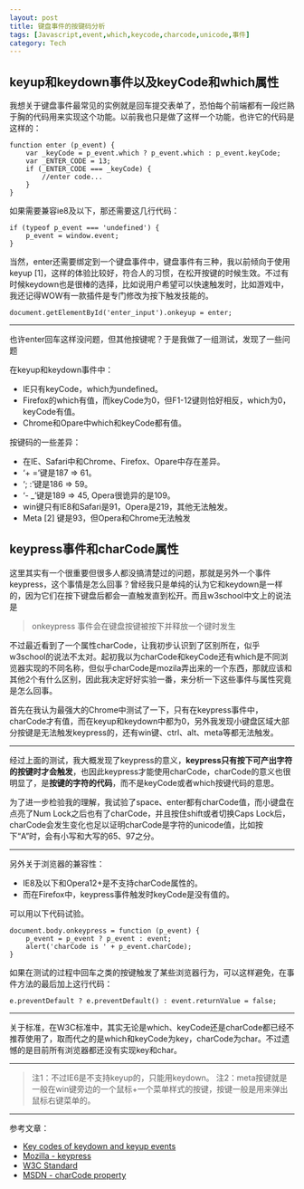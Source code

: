 ```yaml
---
layout: post
title: 键盘事件的按键码分析
tags: [Javascript,event,which,keycode,charcode,unicode,事件]
category: Tech
---
```


## keyup和keydown事件以及keyCode和which属性 ##

我想关于键盘事件最常见的实例就是回车提交表单了，恐怕每个前端都有一段烂熟于胸的代码用来实现这个功能。以前我也只是做了这样一个功能，也许它的代码是这样的：

    function enter (p_event) {
        var _keyCode = p_event.which ? p_event.which : p_event.keyCode;
        var _ENTER_CODE = 13;
        if (_ENTER_CODE === _keyCode) {
            //enter code...
        }
    }

如果需要兼容ie8及以下，那还需要这几行代码：

    if (typeof p_event === 'undefined') {
        p_event = window.event;
    }

当然，enter还需要绑定到一个键盘事件中，键盘事件有三种，我以前倾向于使用keyup [1]，这样的体验比较好，符合人的习惯，在松开按键的时候生效。不过有时候keydown也是很棒的选择，比如说用户希望可以快速触发时，比如游戏中，我还记得WOW有一款插件是专门修改为按下触发技能的。

    document.getElementById('enter_input').onkeyup = enter;

---

也许enter回车这样没问题，但其他按键呢？于是我做了一组测试，发现了一些问题

在keyup和keydown事件中：

* IE只有keyCode，which为undefined。
* Firefox的which有值，而keyCode为0，但F1-12键则恰好相反，which为0，keyCode有值。
* Chrome和Opare中which和keyCode都有值。

按键码的一些差异：

* 在IE、Safari中和Chrome、Firefox、Opare中存在差异。
* ‘+ =’键是187 => 61。
* ‘; :’键是186 => 59。
* ‘- _’键是189 => 45, Opera很诡异的是109。
* win键只有IE8和Safari是91，Opera是219，其他无法触发。
* Meta [2] 键是93，但Opera和Chrome无法触发

## keypress事件和charCode属性 ##

这里其实有一个很重要但很多人都没搞清楚过的问题，那就是另外一个事件keypress，这个事情是怎么回事？曾经我只是单纯的认为它和keydown是一样的，因为它们在按下键盘后都会一直触发直到松开。而且w3school中文上的说法是

>onkeypress 事件会在键盘按键被按下并释放一个键时发生

不过最近看到了一个属性charCode，让我初步认识到了区别所在，似乎w3school的说法不太对。起初我以为charCode和keyCode还有which是不同浏览器实现的不同名称，但似乎charCode是mozila弄出来的一个东西，那就应该和其他2个有什么区别，因此我决定好好实验一番，来分析一下这些事件与属性究竟是怎么回事。

首先在我认为最强大的Chrome中测试了一下，只有在keypress事件中，charCode才有值，而在keyup和keydown中都为0，另外我发现小键盘区域大部分按键是无法触发keypress的，还有win键、ctrl、alt、meta等都无法触发。

---

经过上面的测试，我大概发现了keypress的意义，**keypress只有按下可产出字符的按键时才会触发**，也因此keypress才能使用charCode，charCode的意义也很明显了，是**按键的字符的代码**，而不是keyCode或者which按键代码的意思。

为了进一步检验我的理解，我试验了space、enter都有charCode值，而小键盘在点亮了Num Lock之后也有了charCode，并且按住shift或者切换Caps Lock后，charCode会发生变化也足以证明charCode是字符的unicode值，比如按下“A”时，会有小写和大写的65、97之分。

---

另外关于浏览器的兼容性：

* IE8及以下和Opera12+是不支持charCode属性的。
* 而在Firefox中，keypress事件触发时keyCode是没有值的。

可以用以下代码试验。

    document.body.onkeypress = function (p_event) {
        p_event = p_event ? p_event : event;
        alert('charCode is ' + p_event.charCode);
    }

如果在测试的过程中回车之类的按键触发了某些浏览器行为，可以这样避免，在事件方法的最后加上这行代码：

    e.preventDefault ? e.preventDefault() : event.returnValue = false;

---

关于标准，在W3C标准中，其实无论是which、keyCode还是charCode都已经不推荐使用了，取而代之的是which和keyCode为key，charCode为char。不过遗憾的是目前所有浏览器都还没有实现key和char。

---

> 注1：不过IE6是不支持keyup的，只能用keydown。
> 注2：meta按键就是一般在win键旁边的一个鼠标+一个菜单样式的按键，按键一般是用来弹出鼠标右键菜单的。

---

参考文章：

* [Key codes of keydown and keyup events](http://www.javascripter.net/faq/keycodes.htm)
* [Mozilla - keypress](https://developer.mozilla.org/en-US/docs/Web/Reference/Events/keypress)
* [W3C Standard](http://www.w3.org/TR/DOM-Level-3-Events/#event-type-keypress)
* [MSDN - charCode property](http://msdn.microsoft.com/en-us/library/ie/ff974890(v=vs.85).aspx)


